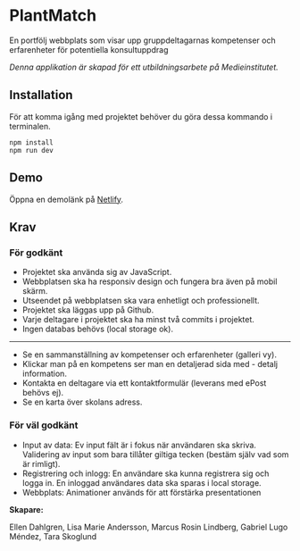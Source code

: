 # PlantMatch

En portfölj webbplats som visar upp gruppdeltagarnas kompetenser och erfarenheter för potentiella konsultuppdrag

_Denna applikation är skapad för ett utbildningsarbete på Medieinstitutet._

## Installation

För att komma igång med projektet behöver du göra dessa kommando i terminalen.

```
npm install
npm run dev
```

## Demo

Öppna en demolänk på [Netlify]().

## Krav

### För godkänt

- Projektet ska använda sig av JavaScript.
- Webbplatsen ska ha responsiv design och fungera bra även på mobil skärm.
- Utseendet på webbplatsen ska vara enhetligt och professionellt.
- Projektet ska läggas upp på Github.
- Varje deltagare i projektet ska ha minst två commits i projektet.
- Ingen databas behövs (local storage ok).

---

- Se en sammanställning av kompetenser och erfarenheter (galleri vy).
- Klickar man på en kompetens ser man en detaljerad sida med - detalj information.
- Kontakta en deltagare via ett kontaktformulär (leverans med ePost behövs ej).
- Se en karta över skolans adress.

### För väl godkänt

- Input av data:
  Ev input fält är i fokus när användaren ska skriva.
  Validering av input som bara tillåter giltiga tecken (bestäm själv vad som är rimligt).
- Registrering och inlogg:
  En användare ska kunna registrera sig och logga in.
  En inloggad användares data ska sparas i local storage.
- Webbplats:
  Animationer används för att förstärka presentationen

**Skapare:**

Ellen Dahlgren,
Lisa Marie Andersson,
Marcus Rosin Lindberg,
Gabriel Lugo Méndez,
Tara Skoglund

